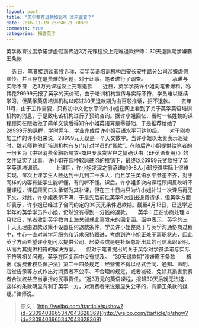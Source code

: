 ```yaml
---
layout: post
title: "英孚教育退款如此难 谁来监管？"
date: 2016-11-19 23:50:21 +0800
comments: true
categories: 揭露英孚
---
```

英孚教育过度承诺涉虚假宣传近3万元课程没上完难退款律师：30天退款期涉嫌霸王条款
<!--more-->
    近日，笔者接到读者投诉称，英孚英语培训机构西安长安中路分公司涉嫌虚假宣传，并且存在退费难的问题，对于此事，笔者进行了调查。　　　　　  承诺与实际不符　近3万元课程没上完难退款　　近日，英孚学员许小姐向笔者爆料，称其花26999元报了英孚的天价班，由于培训机构宣传与实际不符，学员难以继续学习，但英孚英语培训机构以超过30天退款期为由百般推诿，拒不退款。　　去年11月，由于工作需要，只有初中文化水平的许小姐在网上看到了关于英孚英语培训机构的消息，于是致电该机构进行了预约咨询。据许小姐回忆，当时一名姓魏的课程顾问在跟她做了简单交谈后得知许小姐英语算是零基础，于是推荐给她了28999元的课程，学时两年，学业完成后许小姐英语水平可达10级。     对于刚参加工作的许小姐来说，28999元无疑是一个天文数字。当许小姐以太贵表示迟疑时，魏老师称他们培训机构有专门针对学员的“贷款”。在随后许小姐提供给笔者的一份名为《中银消费金融新易贷-商户专享贷客户之情确认书（EF英语专用）》的文件证实了此事。许小姐在各种软磨硬泡的推销下，最终以26999元贷款报了英孚英语培训班。　　　上课后，许小姐发现之前承诺的6-8人小班授课实际上很难实现，每次上课学生人数达到十几到二十多人，而且学生英语水平参差不齐，对于同样的内容有些学生能听懂，有的听不懂。课后，许小姐多次向课程顾问反映听不懂课程，课程顾问口头承诺为其补课，但在三十日内只为许小姐补过一次课后再无下文。对此，许小姐表示不满，于是先后前往英孚6次提出退费请求，但英孚方面却表示，许小姐已经过了合同约定的30天无条件退款期。截至4月13日，已退学近半年的英孚学员许小姐，仍然没有得到一分钱的退款。
    英孚：正在协商处理
4月12日，笔者收到英孚教育上海总部就此事发来的回复函。函中表示，英孚的三十天无理由退款政策不设置任何退款条件，学员许小姐整处于与英孚沟通协商过程中，中心一直对其学习服务和诉求保持跟进，考虑到许小姐正处于离职状态，因此英孚方面希望许小姐可以提供公司、居委会或是在社保总新出具的可信离职证明，从而为其提供相符的解决方案。     但对于笔者提出的关于英孚对学员承诺与实际不符等相关问题，英孚在回复函中没有提及。　“30天退款期”涉嫌霸王条款　    根据《消费者权益保护法》第二十四条规定：经营者不得以格式合同、通知、声明、店堂告示等方式作出对消费者不公平、不合理的规定，或者减轻、免除其损害消费者合法权益应当承担的民事责任。“近3万元的英语课程，报班30天后就无法退，这样的条款明显有利于英孚一方，对消费者来说是显失公平的，有霸王条款的嫌疑。”律师说。

> 原文：[http://weibo.com/ttarticle/p/show?id=2309403965347043628369](http://weibo.com/ttarticle/p/show?id=2309403965347043628369)